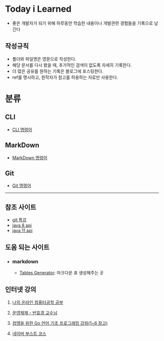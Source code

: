 # Today i Learned

- 좋은 개발자가 되기 위해 하루동안 학습한 내용이나 개발관련 경험들을 기록으로 남긴다

## 작성규칙

- 폴더와 파일명은 영문으로 작성한다.
- 해당 문서를 다시 봤을 때, 추가적인 검색이 없도록 자세히 기록한다.
- 더 많은 공유를 원하는 기록은 블로그에 포스팅한다.
- ref를 명시하고, 원작자가 참고를 허용하는 자료만 사용한다.


# 분류

## CLI
- [CLI 명령어](https://github.com/ljheayeee/TIL/blob/master/CLI/CLI-Command.md)

## MarkDown
- [MarkDown 명령어](https://github.com/ljheayeee/TIL/blob/master/MarkDown/MD-Command.md)

## Git
- [Git 명령어](https://github.com/ljheayeee/TIL/blob/master/Git/Git-Command.md)
---
## 참조 사이트
- [git 특강](https://hphk-edu.notion.site/Git-220926-220927-AI-22-29fe7cafcc324937a34c138c5f3b0c74)
- [java 8 api](https://docs.oracle.com/javase/8/docs/api/)
- [java 11 api](https://docs.oracle.com/en/java/javase/11/docs/api/)

## 도움 되는 사이트

- ### markdown
    - [Tables Generator](https://www.tablesgenerator.com/): 마크다운 표 생성해주는 곳

## 인터넷 강의

1. [나의 온라인 컴퓨터공학 공부](https://coding-groot.tistory.com/93)

2. [운영체제 - 반효경 교수님](http://www.kocw.net/home/enrolment/enrolmentInfo.do?cid=3646706b4347ef09 )

3. [컴맹을 위한 Go 언어 기초 프로그래밍 강좌(1~6 참고)](https://www.youtube.com/watch?v=Tq3W8UyltFs&list=PLy-g2fnSzUTAaDcLW7hpq0e8Jlt7Zfgd6 )

4. [네이버 부스트 코스](https://www.boostcourse.org/)
